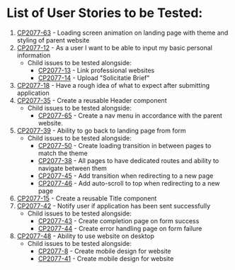 # List of User Stories to be Tested:

1. [CP2077-63](https://xr-vision.atlassian.net/browse/CP2077-63) - Loading screen animation on landing page with theme and styling of parent website
2. [CP2077-12](https://xr-vision.atlassian.net/browse/CP2077-12) - As a user I want to be able to input my basic personal information
   - Child issues to be tested alongside:
     - [CP2077-13](https://xr-vision.atlassian.net/browse/CP2077-13) - Link professional websites
     - [CP2077-14](https://xr-vision.atlassian.net/browse/CP2077-14) - Upload "Solicitatie Brief"
3. [CP2077-18](https://xr-vision.atlassian.net/browse/CP2077-18) - Have a rough idea of what to expect after submitting application
4. [CP2077-35](https://xr-vision.atlassian.net/browse/CP2077-35) - Create a reusable Header component
   - Child issues to be tested alongside:
     - [CP2077-65](https://xr-vision.atlassian.net/browse/CP2077-65) - Create a nav menu in accordance with the parent website.
5. [CP2077-39](https://xr-vision.atlassian.net/browse/CP2077-39) - Ability to go back to landing page from form
   - Child issues to be tested alongside:
     - [CP2077-50](https://xr-vision.atlassian.net/browse/CP2077-50) - Create loading transition in between pages to match the theme
     - [CP2077-38](https://xr-vision.atlassian.net/browse/CP2077-38) - All pages to have dedicated routes and ability to navigate between them
     - [CP2077-45](https://xr-vision.atlassian.net/browse/CP2077-45) - Add transition when redirecting to a new page
     - [CP2077-46](https://xr-vision.atlassian.net/browse/CP2077-46) - Add auto-scroll to top when redirecting to a new page
6. [CP2077-15](https://xr-vision.atlassian.net/browse/CP2077-15) - Create a reusable Title component
7. [CP2077-42](https://xr-vision.atlassian.net/browse/CP2077-42) - Notify user if application has been sent successfully
   - Child issues to be tested alongside:
     - [CP2077-43](https://xr-vision.atlassian.net/browse/CP2077-43) - Create completion page on form success
     - [CP2077-44](https://xr-vision.atlassian.net/browse/CP2077-44) - Create error handling page on form failure
8. [CP2077-48](https://xr-vision.atlassian.net/browse/CP2077-48) - Ability to use website on desktop
   - Child issues to be tested alongside:
     - [CP2077-8](https://xr-vision.atlassian.net/browse/CP2077-8) - Create mobile design for website
     - [CP2077-41](https://xr-vision.atlassian.net/browse/CP2077-41) - Create mobile design for website
